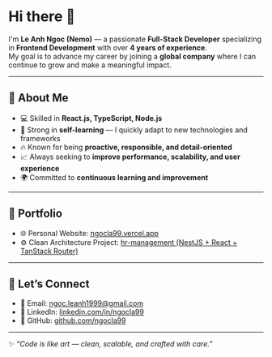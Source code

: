 # Hi there 👋

I'm **Le Anh Ngoc (Nemo)** — a passionate **Full-Stack Developer** specializing in **Frontend Development** with over **4 years of experience**.  
My goal is to advance my career by joining a **global company** where I can continue to grow and make a meaningful impact.  

---

## 🚀 About Me
- 💻 Skilled in **React.js, TypeScript, Node.js**  
- 🌱 Strong in **self-learning** — I quickly adapt to new technologies and frameworks  
- 🔥 Known for being **proactive, responsible, and detail-oriented**  
- 📈 Always seeking to **improve performance, scalability, and user experience**  
- 🌍 Committed to **continuous learning and improvement**  

---

## 📂 Portfolio
- 🌐 Personal Website: [ngocla99.vercel.app](https://ngocla99.vercel.app/)  
- ⚙️ Clean Architecture Project: [hr-management (NestJS + React + TanStack Router)](https://github.com/ngocla99/hr-management)

---

## 🤝 Let’s Connect
- 📧 Email: ngoc.leanh1999@gmail.com  
- 💼 LinkedIn: [linkedin.com/in/ngocla99](https://linkedin.com/in/ngocla99)  
- 🐙 GitHub: [github.com/ngocla99](https://github.com/ngocla99)  

---

✨ *“Code is like art — clean, scalable, and crafted with care.”*
